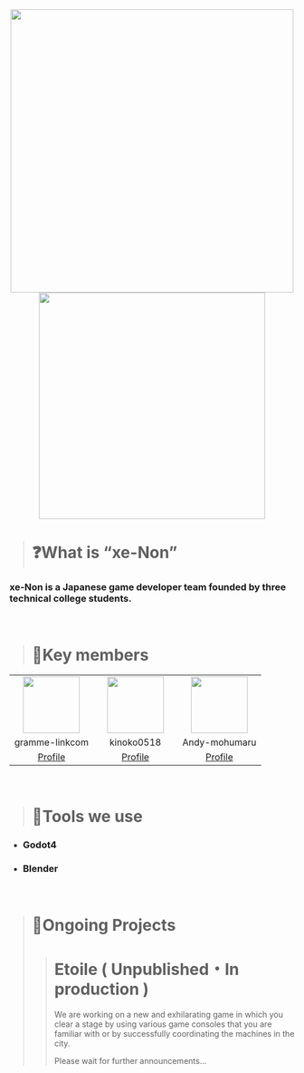 <div align="center">
  <img src="https://github.com/user-attachments/assets/64a1ecf9-8b13-4d8a-9943-da81dce89edc" width="500">
  <img src="https://github.com/user-attachments/assets/6e75cd56-8561-4181-ae2a-a159fa558ad7" width="400">
</div>

> <h1>❓What is “xe-Non”</h1>
<h3>xe-Non is a Japanese game developer team founded by three technical college students.</h3>
<br>

> <h1>👥Key members</h1>
<table align="center">
  <tr>
    <td width="33%" align="center">
      <img src="https://avatars.githubusercontent.com/u/127509194?v=4" width="100">
    </td>
    <td width="33%" align="center">
      <img src="https://avatars.githubusercontent.com/u/99010199?v=4" width="100">
    </td>
    <td width="33%" align="center">
      <img src="https://avatars.githubusercontent.com/u/190064429?v=4" width="100">
    </td>
  </tr>
  <tr>
    <td align="center">gramme-linkcom</td>
    <td align="center">kinoko0518</td>
    <td align="center">Andy-mohumaru</td>
  </tr>
  <tr>
    <td align="center">
      <a href="https://github.com/gramme-linkcom">Profile</a>
    </td>
    <td align="center">
      <a href="https://github.com/kinoko0518">Profile</a>
    </td>
    <td align="center">
      <a href="https://github.com/Andy-mohumaru">Profile</a>
    </td>
  </tr>
</table>
<br>

> <h1>🔧Tools we use</h1>
- <h3>Godot4</h3>
- <h3>Blender</h3>
<br>

> <h1>📃Ongoing Projects</h1>
>
> > <h1> Etoile ( Unpublished・In production ) </h1>
> > <p>We are working on a new and exhilarating game in which you clear a stage by using various game consoles that you are familiar with or by successfully coordinating the machines in the city.</p>
> > <p>Please wait for further announcements...</p>



